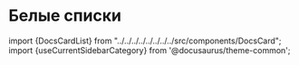 # Белые списки

import {DocsCardList} from "../../../../../../../../src/components/DocsCard";
import {useCurrentSidebarCategory} from '@docusaurus/theme-common';

<DocsCardList list={useCurrentSidebarCategory().items} />